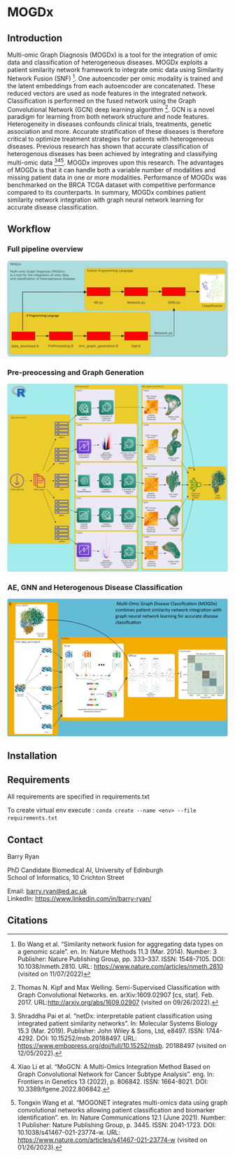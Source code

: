 # MOGDx
## Introduction
Multi-omic Graph Diagnosis (MOGDx) is a tool for the integration of omic data and classification of heterogeneous diseases. MOGDx exploits a patient similarity network framework to integrate omic data using Similarity Network Fusion (SNF) [^fn1]. One autoencoder per omic modality is trained and the latent embeddings from each autoencoder are concatenated. These reduced vectors are used as node features in the integrated network. Classification is performed on the fused network using the Graph Convolutional Network (GCN) deep learning algorithm [^fn2]. GCN is a novel paradigm for learning from both network structure and node features. Heterogeneity in diseases confounds clinical trials, treatments, genetic association and more. Accurate stratification of these diseases is therefore critical to optimize treatment strategies for patients with heterogeneous diseases. Previous research has shown that accurate classification of heterogenous diseases has been achieved by integrating and classifying multi-omic data [^fn3][^fn4][^fn5]. MOGDx improves upon this research. The advantages of MOGDx is that it can handle both a variable number of modalities and missing patient data in one or more modalities. Performance of MOGDx was benchmarked on the BRCA TCGA dataset with competitive performance compared to its counterparts. In summary, MOGDx combines patient similarity network integration with graph neural network learning for accurate disease classification. 

## Workflow
### Full pipeline overview
![Code Overview](./workflow_diagrams/code_flowchart.png?raw=true)

### Pre-preocessing and Graph Generation
![R preprocess](./workflow_diagrams/pre-processing_modalities_inkscape.png?raw=true)

### AE, GNN and Heterogenous Disease Classification
![Python](./workflow_diagrams/python_inkscape.png?raw=true)

## Installation

## Requirements
All requirements are specified in requirements.txt

To create virtual env execute : 
 `conda create --name <env> --file requirements.txt` 


## Contact
Barry Ryan 

PhD Candidate Biomedical AI, University of Edinburgh \
School of Informatics, 10 Crichton Street

Email: barry.ryan@ed.ac.uk \
LinkedIn: https://www.linkedin.com/in/barry-ryan/

## Citations
[^fn1]: Bo Wang et al. “Similarity network fusion for aggregating data types on a genomic scale”. en. In: Nature Methods 11.3 (Mar. 2014). Number: 3 Publisher: Nature Publishing Group, pp. 333–337. ISSN: 1548-7105. DOI: 10.1038/nmeth.2810. URL: https://www.nature.com/articles/nmeth.2810 (visited on 11/07/2022)
[^fn2]: Thomas N. Kipf and Max Welling. Semi-Supervised Classification with Graph Convolutional Networks. en. arXiv:1609.02907 [cs, stat]. Feb. 2017. URL:http://arxiv.org/abs/1609.02907 (visited on 09/26/2022).
[^fn3]: Shraddha Pai et al. “netDx: interpretable patient classification using integrated patient similarity networks”. In:
Molecular Systems Biology 15.3 (Mar. 2019). Publisher: John Wiley & Sons, Ltd, e8497. ISSN: 1744-4292. DOI: 10.15252/msb.20188497. URL: https://www.embopress.org/doi/full/10.15252/msb. 20188497 (visited on 12/05/2022).
[^fn4]: Xiao Li et al. “MoGCN: A Multi-Omics Integration Method Based on Graph Convolutional Network for Cancer Subtype Analysis”. eng. In: Frontiers in Genetics 13 (2022), p. 806842. ISSN: 1664-8021. DOI: 10.3389/fgene.2022.806842.
[^fn5]: Tongxin Wang et al. “MOGONET integrates multi-omics data using graph convolutional networks allowing patient classification and biomarker identification”. en. In: Nature Communications 12.1 (June 2021). Number: 1 Publisher: Nature Publishing Group, p. 3445. ISSN: 2041-1723. DOI: 10.1038/s41467-021-23774-w. URL: https://www.nature.com/articles/s41467-021-23774-w (visited on 01/26/2023).